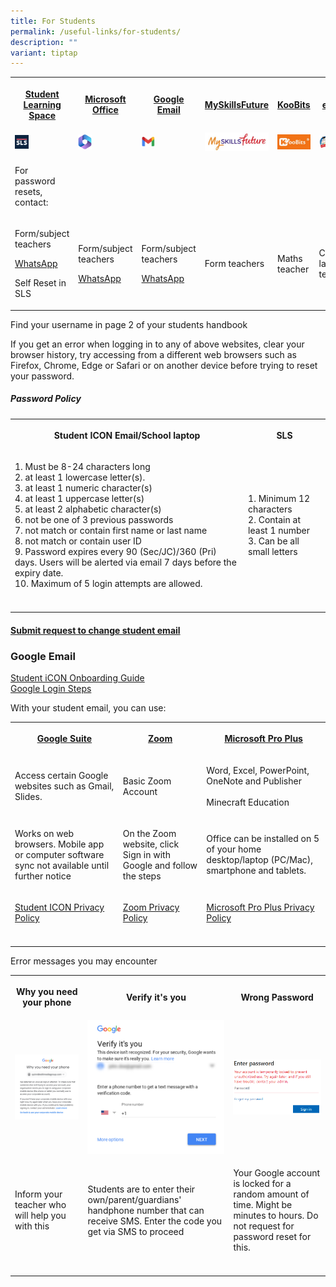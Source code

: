 ```yaml
---
title: For Students
permalink: /useful-links/for-students/
description: ""
variant: tiptap
---
```

<table><tbody><tr><th rowspan="1" colspan="1"><p><a href="https://vle.learning.moe.edu.sg/login" rel="noopener noreferrer nofollow" target="_blank">Student Learning Space</a></p></th><th rowspan="1" colspan="1"><p><a href="https://www.office.com/" rel="noopener noreferrer nofollow" target="_blank">Microsoft Office</a></p></th><th rowspan="1" colspan="1"><p><a href="https://workspace.google.com/dashboard" rel="noopener noreferrer nofollow" target="_blank">Google Email</a></p></th><th rowspan="1" colspan="1"><p><a href="https://www.myskillsfuture.gov.sg/content/student/en/primary.html" rel="noopener noreferrer nofollow" target="_blank">MySkillsFuture</a></p></th><th rowspan="1" colspan="1"><p><a href="https://member.koobits.com/" rel="noopener noreferrer nofollow" target="_blank">KooBits</a></p></th><th rowspan="1" colspan="1"><p><a href="https://www.ezhishi.net/Contents/" rel="noopener noreferrer nofollow" target="_blank">eZhishi</a></p></th><th rowspan="1" colspan="1"><p><a href="https://schoolibrary.moe.edu.sg/cantonmentpri/cgi-bin/spydus.exe/MSGTRN/WPAC/HOME" rel="noopener noreferrer nofollow" target="_blank">Library Search</a></p></th></tr><tr><td rowspan="1" colspan="1"><div class="isomer-image-wrapper"><img style="width:25%" height="auto" width="100%" src="/images/SLS%20Icon.png"></div></td><td rowspan="1" colspan="1"><div class="isomer-image-wrapper"><img style="width:25%" height="auto" width="100%" src="/images/MS365.png"></div></td><td rowspan="1" colspan="1"><div class="isomer-image-wrapper"><img style="width:25%" height="auto" width="100%" src="/images/Gmail.jpg"></div></td><td rowspan="1" colspan="1"><div class="isomer-image-wrapper"><img style="width:100%" height="auto" width="100%" src="/images/Myskillsfuture.jpg"></div></td><td rowspan="1" colspan="1"><div class="isomer-image-wrapper"><img style="width:100%" height="auto" width="100%" src="/images/Koobits.jpg"></div></td><td rowspan="1" colspan="1"><div class="isomer-image-wrapper"><img style="width:100%" height="auto" width="100%" src="/images/Ezhishi.jpg"></div></td><td rowspan="1" colspan="1"><div class="isomer-image-wrapper"><img style="width:100%" height="auto" width="100%" src="/images/Spydus.jpg"></div></td></tr><tr><td rowspan="1" colspan="1"><p>For password resets, contact:</p></td><td rowspan="1" colspan="1"><p></p></td><td rowspan="1" colspan="1"><p></p></td><td rowspan="1" colspan="1"><p></p></td><td rowspan="1" colspan="1"><p></p></td><td rowspan="1" colspan="1"><p></p></td><td rowspan="1" colspan="1"><p></p></td></tr><tr><td rowspan="1" colspan="1"><p>Form/subject teachers</p><p><a href="http://wa.me/6565119555" rel="noopener noreferrer nofollow" target="_blank">WhatsApp</a></p><p></p><p>Self Reset in SLS</p></td><td rowspan="1" colspan="1"><p>Form/subject teachers</p><p></p><p><a href="http://wa.me/6565119555" rel="noopener noreferrer nofollow" target="_blank">WhatsApp</a></p></td><td rowspan="1" colspan="1"><p>Form/subject teachers</p><p></p><p><a href="http://wa.me/6565119555" rel="noopener noreferrer nofollow" target="_blank">WhatsApp</a></p></td><td rowspan="1" colspan="1"><p>Form teachers</p></td><td rowspan="1" colspan="1"><p>Maths teacher</p></td><td rowspan="1" colspan="1"><p>Chinese language teachers</p></td><td rowspan="1" colspan="1"><p></p></td></tr></tbody></table><p>Find your username in page 2 of your students handbook</p><p>If you get an error when logging in to any of above websites, clear your browser history, try accessing from a different web browsers such as Firefox, Chrome, Edge or Safari or on another device before trying to reset your password.</p><h5>Password Policy</h5><table><tbody><tr><th rowspan="1" colspan="1"><p>Student ICON Email/School laptop</p></th><th rowspan="1" colspan="1"><p>SLS</p></th></tr><tr><td rowspan="1" colspan="1"><p>1. Must be 8-24 characters long<br>2. at least 1 lowercase letter(s). <br>3. at least 1 numeric character(s)<br>4. at least 1 uppercase letter(s)<br>5. at least 2 alphabetic character(s)<br>6. not be one of 3 previous passwords<br>7. not match or contain first name or last name<br>8. not match or contain user ID<br>9. Password expires every 90 (Sec/JC)/360 (Pri) days. Users will be alerted via email 7 days before the expiry date.<br>10. Maximum of 5 login attempts are allowed.</p></td><td rowspan="1" colspan="1"><p>1. Minimum 12 characters<br>2. Contain at least 1 number<br>3. Can be all small letters</p></td></tr><tr><td rowspan="1" colspan="1"><p></p></td><td rowspan="1" colspan="1"><p></p></td></tr></tbody></table><h4><a href="https://form.gov.sg/659cee0595fffa0011ef2da2" rel="noopener noreferrer nofollow" target="_blank">Submit request to change student email</a></h4><p></p><h3>Google Email</h3><p><a href="/files/Student%20iCON%20Onboarding%20Guide.pdf" rel="noopener noreferrer nofollow" target="_blank">Student iCON Onboarding Guide</a> <br><a href="/files/ICON%20Login.pdf" rel="noopener noreferrer nofollow" target="_blank">Google Login Steps</a><br></p><p>With your student email, you can use:</p><table><tbody><tr><th rowspan="1" colspan="1"><p><a href="https://workspace.google.com/dashboard" rel="noopener noreferrer nofollow" target="_blank">Google Suite</a></p></th><th rowspan="1" colspan="1"><p><a href="https://zoom.us/signin" rel="noopener noreferrer nofollow" target="_blank">Zoom</a></p></th><th rowspan="1" colspan="1"><p><a href="https://www.office.com/" rel="noopener noreferrer nofollow" target="_blank">Microsoft Pro Plus</a></p></th></tr><tr><td rowspan="1" colspan="1"><p>Access certain Google websites such as Gmail, Slides.</p></td><td rowspan="1" colspan="1"><p>Basic Zoom Account</p></td><td rowspan="1" colspan="1"><p>Word, Excel, PowerPoint, OneNote and Publisher <br><br>Minecraft Education</p></td></tr><tr><td rowspan="1" colspan="1"><p>Works on web browsers. Mobile app or computer software sync not available until further notice</p></td><td rowspan="1" colspan="1"><p>On the Zoom website, click Sign in with Google and follow the steps</p></td><td rowspan="1" colspan="1"><p>Office can be installed on 5 of your home desktop/laptop (PC/Mac), smartphone and tablets.</p></td></tr><tr><td rowspan="1" colspan="1"><p><a href="https://workspace.google.com/terms/education_terms_japan.html" rel="noopener noreferrer nofollow" target="_blank">Student ICON Privacy Policy</a></p></td><td rowspan="1" colspan="1"><p><a href="https://zoom.us/docs/en-us/schools-privacy-statement.html" rel="noopener noreferrer nofollow" target="_blank">Zoom Privacy Policy</a></p></td><td rowspan="1" colspan="1"><p><a href="https://portal.office.com/commerce/mosa.aspx" rel="noopener noreferrer nofollow" target="_blank">Microsoft Pro Plus Privacy Policy</a></p></td></tr><tr><td rowspan="1" colspan="1"><p></p></td><td rowspan="1" colspan="1"><p></p></td><td rowspan="1" colspan="1"><p></p></td></tr></tbody></table><p>Error messages you may encounter</p><table><tbody><tr><th rowspan="1" colspan="1"><p>Why you need your phone</p></th><th rowspan="1" colspan="1"><p>Verify it's you</p></th><th rowspan="1" colspan="1"><p>Wrong Password</p></th></tr><tr><td rowspan="1" colspan="1"><div class="isomer-image-wrapper"><img style="width: 100%" height="auto" width="100%" alt="" src="/images/Why%20you%20need%20your%20phone.png"></div></td><td rowspan="1" colspan="1"><div class="isomer-image-wrapper"><img style="width: 100%" height="auto" width="100%" alt="" src="/images/Verify%20its%20you.png"></div></td><td rowspan="1" colspan="1"><div class="isomer-image-wrapper"><img style="width: 100%" height="auto" width="100%" alt="" src="/images/Wrong%20Pasword.png"></div></td></tr><tr><td rowspan="1" colspan="1"><p>Inform your teacher who will help you with this</p></td><td rowspan="1" colspan="1"><p>Students are to enter their own/parent/guardians' handphone number that can receive SMS. Enter the code you get via SMS to proceed</p></td><td rowspan="1" colspan="1"><p>Your Google account is locked for a random amount of time. Might be minutes to hours. Do not request for password reset for this.</p></td></tr><tr><td rowspan="1" colspan="1"><p></p></td><td rowspan="1" colspan="1"><p></p></td><td rowspan="1" colspan="1"><p></p></td></tr></tbody></table><p></p>